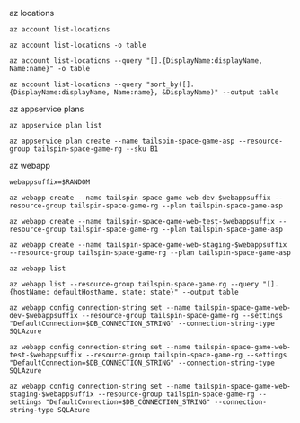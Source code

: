 az locations

`az account list-locations`

`az account list-locations -o table`

`az account list-locations --query "[].{DisplayName:displayName, Name:name}" -o table`

`az account list-locations --query "sort_by([].{DisplayName:displayName, Name:name}, &DisplayName)" --output table`

az appservice plans

`az appservice plan list`

`az appservice plan create --name tailspin-space-game-asp --resource-group tailspin-space-game-rg --sku B1`

az webapp

`webappsuffix=$RANDOM`

`az webapp create --name tailspin-space-game-web-dev-$webappsuffix --resource-group tailspin-space-game-rg --plan tailspin-space-game-asp`

`az webapp create --name tailspin-space-game-web-test-$webappsuffix --resource-group tailspin-space-game-rg --plan tailspin-space-game-asp`

`az webapp create --name tailspin-space-game-web-staging-$webappsuffix --resource-group tailspin-space-game-rg --plan tailspin-space-game-asp`

`az webapp list`

`az webapp list --resource-group tailspin-space-game-rg --query "[].{hostName: defaultHostName, state: state}" --output table`

`az webapp config connection-string set --name tailspin-space-game-web-dev-$webappsuffix --resource-group tailspin-space-game-rg --settings "DefaultConnection=$DB_CONNECTION_STRING" --connection-string-type SQLAzure`

`az webapp config connection-string set --name tailspin-space-game-web-test-$webappsuffix --resource-group tailspin-space-game-rg --settings "DefaultConnection=$DB_CONNECTION_STRING" --connection-string-type SQLAzure`

`az webapp config connection-string set --name tailspin-space-game-web-staging-$webappsuffix --resource-group tailspin-space-game-rg --settings "DefaultConnection=$DB_CONNECTION_STRING" --connection-string-type SQLAzure`
